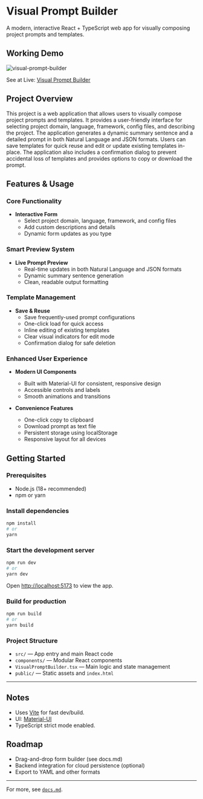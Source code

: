 # Visual Prompt Builder

A modern, interactive React + TypeScript web app for visually composing project prompts and templates.

## Working Demo

![visual-prompt-builder](https://github.com/user-attachments/assets/971f34c9-a027-47d5-951c-4b4bac3f6e9f)

See at Live: [Visual Prompt Builder](https://visual-prompt-builder-six.vercel.app/)

## Project Overview

This project is a web application that allows users to visually compose project prompts and templates. It provides a user-friendly interface for selecting project domain, language, framework, config files, and describing the project. The application generates a dynamic summary sentence and a detailed prompt in both Natural Language and JSON formats. Users can save templates for quick reuse and edit or update existing templates in-place. The application also includes a confirmation dialog to prevent accidental loss of templates and provides options to copy or download the prompt.

## Features & Usage

### Core Functionality
- **Interactive Form**
  - Select project domain, language, framework, and config files
  - Add custom descriptions and details
  - Dynamic form updates as you type

### Smart Preview System
- **Live Prompt Preview**
  - Real-time updates in both Natural Language and JSON formats
  - Dynamic summary sentence generation
  - Clean, readable output formatting

### Template Management
- **Save & Reuse**
  - Save frequently-used prompt configurations
  - One-click load for quick access
  - Inline editing of existing templates
  - Clear visual indicators for edit mode
  - Confirmation dialog for safe deletion

### Enhanced User Experience
- **Modern UI Components**
  - Built with Material-UI for consistent, responsive design
  - Accessible controls and labels
  - Smooth animations and transitions

- **Convenience Features**
  - One-click copy to clipboard
  - Download prompt as text file
  - Persistent storage using localStorage
  - Responsive layout for all devices

## Getting Started

### Prerequisites
- Node.js (18+ recommended)
- npm or yarn

### Install dependencies
```sh
npm install
# or
yarn
```

### Start the development server
```sh
npm run dev
# or
yarn dev
```

Open [http://localhost:5173](http://localhost:5173) to view the app.

### Build for production
```sh
npm run build
# or
yarn build
```

### Project Structure
- `src/` — App entry and main React code
- `components/` — Modular React components
- `VisualPromptBuilder.tsx` — Main logic and state management
- `public/` — Static assets and `index.html`

---

## Notes
- Uses [Vite](https://vitejs.dev/) for fast dev/build.
- UI: [Material-UI](https://mui.com/)
- TypeScript strict mode enabled.

## Roadmap
- Drag-and-drop form builder (see docs.md)
- Backend integration for cloud persistence (optional)
- Export to YAML and other formats

---

For more, see [`docs.md`](./docs.md).
